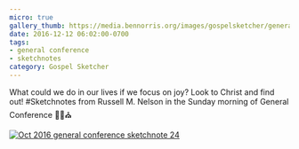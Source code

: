```yaml
---
micro: true
gallery_thumb: https://media.bennorris.org/images/gospelsketcher/general-conference/oct-2016/oct-16-4-nelson.jpg
date: 2016-12-12 06:02:00-0700
tags:
- general conference
- sketchnotes
category: Gospel Sketcher
---
```


What could we do in our lives if we focus on joy? Look to Christ and find out!
#Sketchnotes from Russell M. Nelson  in the Sunday morning of General Conference ✍🏼⛪️

[![Oct 2016 general conference sketchnote 24](https://media.bennorris.org/images/gospelsketcher/general-conference/oct-2016/oct-16-4-nelson.jpg)](https://media.bennorris.org/images/gospelsketcher/general-conference/oct-2016/oct-16-4-nelson.jpg)
